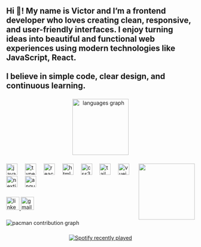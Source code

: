 <h2 align="left">Hi 👋! My name is Victor and I’m a frontend developer who loves creating clean, responsive, and user-friendly interfaces. I enjoy turning ideas into beautiful and functional web experiences using modern technologies like JavaScript, React.<br><br>I believe in simple code, clear design, and continuous learning.</h2>

###

<div align="center">
<img src="https://github-readme-stats.vercel.app/api/top-langs?username=victorFish9&locale=en&hide_title=false&layout=compact&card_width=320&langs_count=5&theme=codeSTACKr&hide_border=false" height="150" alt="languages graph"  />
</div>

###

<img align="right" height="150" src="https://media3.giphy.com/media/SBCEZF6YrxrQVYPElD/200w.gif"  />

###

<div align="left">
    <img src="https://cdn.jsdelivr.net/gh/devicons/devicon/icons/javascript/javascript-original.svg" height="30"
        alt="javascript logo" />
    <img width="12" />
    <img src="https://cdn.jsdelivr.net/gh/devicons/devicon/icons/typescript/typescript-original.svg" height="30"
        alt="typescript logo" />
    <img width="12" />
    <img src="https://cdn.jsdelivr.net/gh/devicons/devicon/icons/react/react-original.svg" height="30"
        alt="react logo" />
    <img width="12" />
    <img src="https://cdn.jsdelivr.net/gh/devicons/devicon/icons/html5/html5-original.svg" height="30"
        alt="html5 logo" />
    <img width="12" />
    <img src="https://cdn.jsdelivr.net/gh/devicons/devicon/icons/css3/css3-original.svg" height="30" alt="css3 logo" />
    <img width="12" />
    <img src="https://cdn.jsdelivr.net/gh/devicons/devicon/icons/tailwindcss/tailwindcss-original-wordmark.svg"
        height="30" alt="tailwindcss logo" />
    <img width="12" />
    <img src="https://cdn.jsdelivr.net/gh/devicons/devicon/icons/vuejs/vuejs-original.svg" height="30"
        alt="vuejs logo" />
    <img width="12" />
    <img src="https://cdn.jsdelivr.net/gh/devicons/devicon/icons/nextjs/nextjs-original.svg" height="30"
        alt="nextjs logo" />
    <img width="12" />
    <img src="https://cdn.jsdelivr.net/gh/devicons/devicon/icons/angularjs/angularjs-original.svg" height="30"
        alt="angularjs logo" />
</div>

###

<div align="left">
    <a href="https://www.linkedin.com/in/victor-cherkasov-621620221/" target="_blank">
        <img src="https://img.shields.io/static/v1?message=LinkedIn&logo=linkedin&label=&color=0077B5&logoColor=white&labelColor=&style=for-the-badge"
            height="35" alt="linkedin logo" />
    </a>
    <a href="mailto:victor.cherkasov@gmail.com" target="_blank">
    <img src="https://img.shields.io/static/v1?message=Gmail&logo=gmail&label=&color=D14836&logoColor=white&labelColor=&style=for-the-badge"
        height="35" alt="gmail logo" />
</a>
</div>

###

<picture>
  <source media="(prefers-color-scheme: dark)" srcset="https://raw.githubusercontent.com/victorFish9/victorFish9/output/pacman-contribution-graph-dark.svg">
  <source media="(prefers-color-scheme: light)" srcset="https://raw.githubusercontent.com/victorFish9/victorFish9/output/pacman-contribution-graph.svg">
  <img alt="pacman contribution graph" src="https://raw.githubusercontent.com/victorFish9/victorFish9/output/pacman-contribution-graph.svg">
</picture>

###

<div align="center">
  <a href="https://open.spotify.com/user/yourbigmama">
    <img src="https://spotify-recently-played-readme.vercel.app/api?user=yourbigmama&count=1&unique=true" alt="Spotify recently played"  />
  </a>
</div>

###
